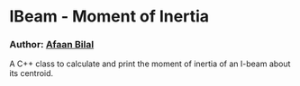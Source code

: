 IBeam - Moment of Inertia
=========================

### Author: [Afaan Bilal](https://afaan.me)

A C++ class to calculate and print the moment of inertia of an I-beam about its centroid.

